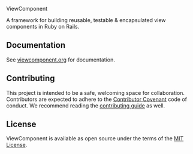  ViewComponent

A framework for building reusable, testable & encapsulated view components in Ruby on Rails.

## Documentation

See [viewcomponent.org](https://viewcomponent.org/) for documentation.
## Contributing

This project is intended to be a safe, welcoming space for collaboration. Contributors are expected to adhere to the [Contributor Covenant](http://contributor-covenant.org) code of conduct. We recommend reading the [contributing guide](./CONTRIBUTING.md) as well.

## License

ViewComponent is available as open source under the terms of the [MIT License](http://opensource.org/licenses/MIT).

